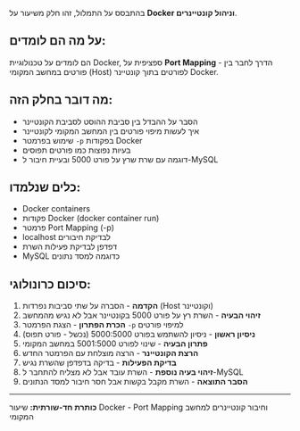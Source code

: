 בהתבסס על התמלול, זהו חלק משיעור על **Docker וניהול קונטיינרים**.

## על מה הם לומדים:

הם לומדים על טכנולוגיית Docker, ספציפית על **Port Mapping** - הדרך לחבר בין פורטים במחשב המקומי (Host) לפורטים בתוך קונטיינר Docker.

## מה דובר בחלק הזה:

- הסבר על ההבדל בין סביבת ההוסט לסביבת הקונטיינר
- איך לעשות מיפוי פורטים בין המחשב המקומי לקונטיינר
- שימוש בפרמטר `-p` בפקודות Docker
- בעיות נפוצות כמו פורטים תפוסים
- דוגמה עם שרת שרץ על פורט 5000 ובעיית חיבור ל-MySQL

## כלים שנלמדו:

- Docker containers
- פקודות Docker (docker container run)
- פרמטר Port Mapping (-p)
- localhost לבדיקת חיבורים
- דפדפן לבדיקת פעילות השרת
- MySQL כדוגמה למסד נתונים

## סיכום כרונולוגי:

1. **הקדמה** - הסברה על שתי סביבות נפרדות (Host וקונטיינר)
2. **זיהוי הבעיה** - השרת רץ על פורט 5000 בקונטיינר אבל לא נגיש מהמחשב
3. **הכרת הפתרון** - הצגת הפרמטר `-p` למיפוי פורטים
4. **ניסיון ראשון** - ניסיון להשתמש בפורט 5000:5000 (נכשל - פורט תפוס)
5. **פתרון הבעיה** - שינוי לפורט 5001:5000 במחשב המקומי
6. **הרצת הקונטיינר** - הרצה מוצלחת עם הפרמטר החדש
7. **בדיקת הפעילות** - בדיקה בדפדפן שהשרת נגיש
8. **זיהוי בעיה נוספת** - השרת עובד אבל לא מצליח להתחבר ל-MySQL
9. **הסבר התוצאה** - השרת מקבל בקשות אבל חסר חיבור למסד הנתונים

---

**כותרת חד-שורתית:** שיעור Docker - Port Mapping וחיבור קונטיינרים למחשב המקומי